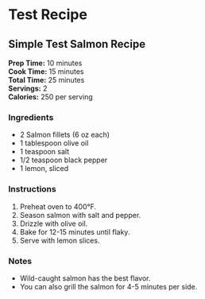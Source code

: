 # Test Recipe

## Simple Test Salmon Recipe

**Prep Time:** 10 minutes  
**Cook Time:** 15 minutes  
**Total Time:** 25 minutes  
**Servings:** 2  
**Calories:** 250 per serving

### Ingredients
- 2 Salmon fillets (6 oz each)
- 1 tablespoon olive oil
- 1 teaspoon salt
- 1/2 teaspoon black pepper
- 1 lemon, sliced

### Instructions
1. Preheat oven to 400°F.
2. Season salmon with salt and pepper.
3. Drizzle with olive oil.
4. Bake for 12-15 minutes until flaky.
5. Serve with lemon slices.

### Notes
- Wild-caught salmon has the best flavor.
- You can also grill the salmon for 4-5 minutes per side.